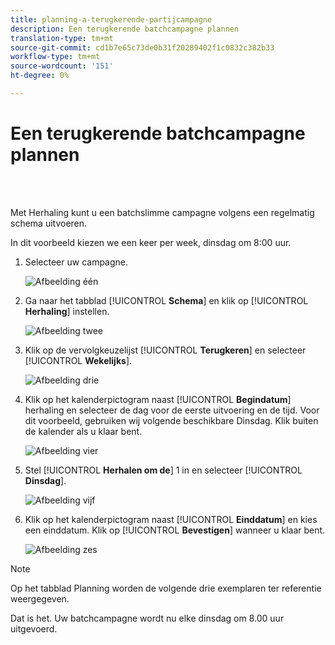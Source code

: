 ```yaml
---
title: planning-a-terugkerende-partijcampagne
description: Een terugkerende batchcampagne plannen
translation-type: tm+mt
source-git-commit: cd1b7e65c73de0b31f20289402f1c0832c382b33
workflow-type: tm+mt
source-wordcount: '151'
ht-degree: 0%

---
```



# Een terugkerende batchcampagne plannen

<br> 

Met Herhaling kunt u een batchslimme campagne volgens een regelmatig schema uitvoeren.

In dit voorbeeld kiezen we een keer per week, dinsdag om 8:00 uur.

1. Selecteer uw campagne.

   ![Afbeelding één](/help/sky/assets/smart-campaigns/schedule-a-recurring-batch-campaign/schedule-a-recurring-batch-campaign-1.png)

1. Ga naar het tabblad [!UICONTROL **Schema**] en klik op [!UICONTROL **Herhaling**] instellen.

   ![Afbeelding twee](/help/sky/assets/smart-campaigns/schedule-a-recurring-batch-campaign/schedule-a-recurring-batch-campaign-2.png)

1. Klik op de vervolgkeuzelijst [!UICONTROL **Terugkeren**] en selecteer [!UICONTROL **Wekelijks**].

   ![Afbeelding drie](/help/sky/assets/smart-campaigns/schedule-a-recurring-batch-campaign/schedule-a-recurring-batch-campaign-3.png)

1. Klik op het kalenderpictogram naast [!UICONTROL **Begindatum**] herhaling en selecteer de dag voor de eerste uitvoering en de tijd. Voor dit voorbeeld, gebruiken wij volgende beschikbare Dinsdag. Klik buiten de kalender als u klaar bent.

   ![Afbeelding vier](/help/sky/assets/smart-campaigns/schedule-a-recurring-batch-campaign/schedule-a-recurring-batch-campaign-4.png)

1. Stel [!UICONTROL **Herhalen om de**] 1 in en selecteer [!UICONTROL **Dinsdag**].

   ![Afbeelding vijf](/help/sky/assets/smart-campaigns/schedule-a-recurring-batch-campaign/schedule-a-recurring-batch-campaign-5.png)

1. Klik op het kalenderpictogram naast [!UICONTROL **Einddatum**] en kies een einddatum. Klik op [!UICONTROL **Bevestigen**] wanneer u klaar bent.

   ![Afbeelding zes](/help/sky/assets/smart-campaigns/schedule-a-recurring-batch-campaign/schedule-a-recurring-batch-campaign-6.png)

>[!NOTE]
>
>Op het tabblad Planning worden de volgende drie exemplaren ter referentie weergegeven.

Dat is het. Uw batchcampagne wordt nu elke dinsdag om 8.00 uur uitgevoerd.
